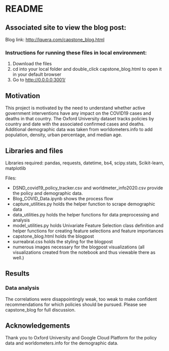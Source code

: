 # README

## Associated site to view the blog post:

Blog link: http://lquera.com/capstone_blog.html


### Instructions for running these files in local environment:
1. Download the files
2. cd into your local folder and double_click capstone_blog.html to open it in your default browser
3. Go to http://0.0.0.0:3001/

## Motivation

This project is motivated by the need to understand whether active government
interventions have any impact on the COVID19 cases and deaths in that country.
The Oxford University dataset tracks policies by country and date with the
associated confirmed cases and deaths. Additional demographic data was taken
from worldometers.info to add population, density, urban percentage, and
median age.


## Libraries and files
Libraries required: pandas, requests, datetime, bs4, scipy.stats, Scikit-learn, matplotlib

Files:
* DSND_covid19_policy_tracker.csv and worldmeter_info2020.csv provide the policy and demographic data.
* Blog_COVID_Data.ipynb shows the process flow
* capture_utilities.py holds the helper function to scrape demographic data
* data_utilities.py holds the helper functions for data preprocessing and analysis
* model_utilities.py holds Univariate Feature Selection class definition and helper functions for creating feature selections and feature importances
* capstone_blog.html holds the blogpost
* surreabral.css holds the styling for the blogpost
* numerous images necessary for the blogpost visualizations (all visualizations created from the notebook and thus viewable there as well.)


## Results
### Data analysis
The correlations were disappointingly weak, too weak to make confident recommendations for which policies should be pursued.  Please see capstone_blog for full discussion.


## Acknowledgements
Thank you to Oxford University and Google Cloud Platform for the policy data and worldometers.info for the demographic data.
